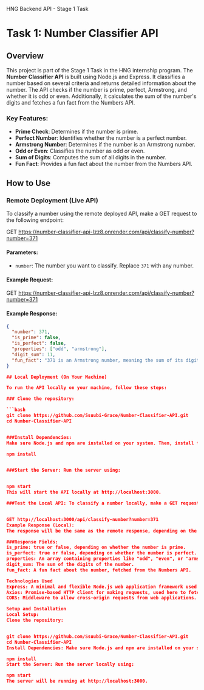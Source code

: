 HNG Backend API - Stage 1 Task


# Task 1: Number Classifier API

## Overview
This project is part of the Stage 1 Task in the HNG internship program. The **Number Classifier API** is built using Node.js and Express. It classifies a number based on several criteria and returns detailed information about the number. The API checks if the number is prime, perfect, Armstrong, and whether it is odd or even. Additionally, it calculates the sum of the number's digits and fetches a fun fact from the Numbers API.

### Key Features:
- **Prime Check**: Determines if the number is prime.
- **Perfect Number**: Identifies whether the number is a perfect number.
- **Armstrong Number**: Determines if the number is an Armstrong number.
- **Odd or Even**: Classifies the number as odd or even.
- **Sum of Digits**: Computes the sum of all digits in the number.
- **Fun Fact**: Provides a fun fact about the number from the Numbers API.

##  How to Use

### Remote Deployment (Live API)
To classify a number using the remote deployed API, make a GET request to the following endpoint:

GET https://number-classifier-api-lzz8.onrender.com/api/classify-number?number=371


#### Parameters:
- `number`: The number you want to classify. Replace `371` with any number.

#### Example Request:
GET https://number-classifier-api-lzz8.onrender.com/api/classify-number?number=371

#### Example Response:
```json
{
  "number": 371,
  "is_prime": false,
  "is_perfect": false,
  "properties": ["odd", "armstrong"],
  "digit_sum": 11,
  "fun_fact": "371 is an Armstrong number, meaning the sum of its digits raised to the power of 3 equals the number itself."
}

## Local Deployment (On Your Machine)

To run the API locally on your machine, follow these steps:

### Clone the repository:

```bash
git clone https://github.com/Ssuubi-Grace/Number-Classifier-API.git
cd Number-Classifier-API


###Install Dependencies:
Make sure Node.js and npm are installed on your system. Then, install the necessary dependencies:

npm install


###Start the Server: Run the server using:


npm start
This will start the API locally at http://localhost:3000.

###Test the Local API: To classify a number locally, make a GET request to:


GET http://localhost:3000/api/classify-number?number=371
Example Response (Local):
The response will be the same as the remote response, depending on the number you provide.

###Response Fields:
is_prime: true or false, depending on whether the number is prime.
is_perfect: true or false, depending on whether the number is perfect.
properties: An array containing properties like "odd", "even", or "armstrong".
digit_sum: The sum of the digits of the number.
fun_fact: A fun fact about the number, fetched from the Numbers API.

Technologies Used
Express: A minimal and flexible Node.js web application framework used to build the API.
Axios: Promise-based HTTP client for making requests, used here to fetch fun facts about the number from the Numbers API.
CORS: Middleware to allow cross-origin requests from web applications.

Setup and Installation
Local Setup:
Clone the repository:


git clone https://github.com/Ssuubi-Grace/Number-Classifier-API.git
cd Number-Classifier-API
Install Dependencies: Make sure Node.js and npm are installed on your system. Then, install the necessary dependencies:

npm install
Start the Server: Run the server locally using:

npm start
The server will be running at http://localhost:3000.
